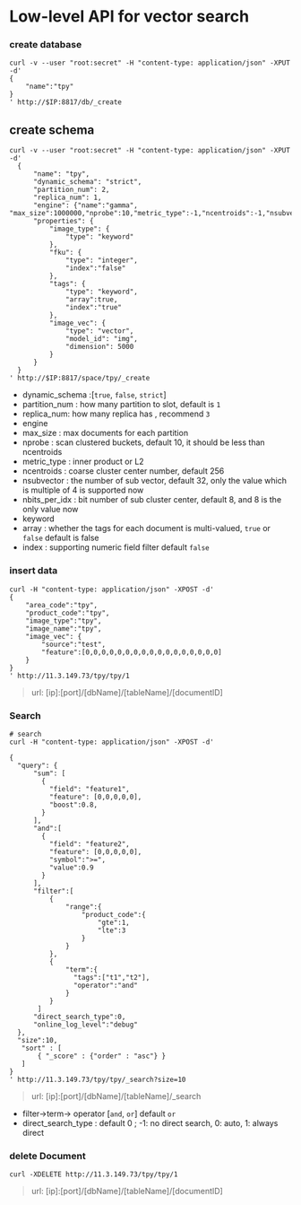 # Low-level API for vector search

### create database

````$xslt
curl -v --user "root:secret" -H "content-type: application/json" -XPUT -d'
{
    "name":"tpy"
}
' http://$IP:8817/db/_create
````
## create schema

````$xslt
curl -v --user "root:secret" -H "content-type: application/json" -XPUT -d'
  {
      "name": "tpy",
      "dynamic_schema": "strict",
      "partition_num": 2,
      "replica_num": 1,
      "engine": {"name":"gamma", "max_size":1000000,"nprobe":10,"metric_type":-1,"ncentroids":-1,"nsubvector":-1,"nbits_per_idx":-1},
      "properties": {
          "image_type": {
              "type": "keyword"
          },
          "fku": {
              "type": "integer",
              "index":"false"
          },
          "tags": {
              "type": "keyword",
              "array":true,
              "index":"true"
          },
          "image_vec": {
              "type": "vector",
              "model_id": "img",
              "dimension": 5000
          }
      }
  }
' http://$IP:8817/space/tpy/_create  
````

* dynamic_schema :[`true`, `false`, `strict`]
* partition_num : how many partition to slot,  default is `1`
* replica_num: how many replica has , recommend `3`
* engine
* max_size : max documents for each partition 
* nprobe : scan clustered buckets, default 10, it should be less than ncentroids
* metric_type : inner product or L2 
* ncentroids : coarse cluster center number, default 256
* nsubvector : the number of sub vector, default 32, only the value which is multiple of 4 is supported now
* nbits_per_idx : bit number of sub cluster center, default 8, and 8 is the only value now
* keyword
* array : whether the tags for each document is multi-valued, `true` or `false` default is false
* index : supporting numeric field filter default `false`


### insert data

````$xslt
curl -H "content-type: application/json" -XPOST -d'
{
    "area_code":"tpy",
    "product_code":"tpy",
    "image_type":"tpy",
    "image_name":"tpy",
    "image_vec": {
        "source":"test",
        "feature":[0,0,0,0,0,0,0,0,0,0,0,0,0,0,0,0,0]
    }
}
' http://11.3.149.73/tpy/tpy/1

````

> url: [ip]:[port]/[dbName]/[tableName]/[documentID]

### Search

````$xslt
# search
curl -H "content-type: application/json" -XPOST -d'

{
  "query": {
      "sum": [
        {
          "field": "feature1",
          "feature": [0,0,0,0,0],
          "boost":0.8,
        }
      ],
      "and":[
        {
          "field": "feature2",
          "feature": [0,0,0,0,0],
          "symbol":">=",
          "value":0.9
        }
      ],
      "filter":[
          {
              "range":{
                  "product_code":{
                      "gte":1,
                      "lte":3
                  }
              }
          },
          {
              "term":{
                "tags":["t1","t2"],
                "operator":"and"
              }
          }
       ]
      "direct_search_type":0,
      "online_log_level":"debug" 
  },
  "size":10,
   "sort" : [
       { "_score" : {"order" : "asc"} }
   ]
}
' http://11.3.149.73/tpy/tpy/_search?size=10
````
> url: [ip]:[port]/[dbName]/[tableName]/_search
* filter->term-> operator [`and`, `or`] default `or` 
* direct_search_type : default 0 ; -1: no direct search, 0: auto, 1: always direct
 
                                                 

### delete Document
 
````$xslt
curl -XDELETE http://11.3.149.73/tpy/tpy/1
````
> url: [ip]:[port]/[dbName]/[tableName]/[documentID]
